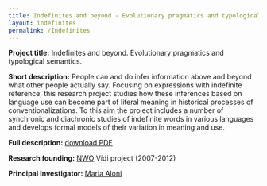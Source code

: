 ```yaml
---
title: Indefinites and beyond - Evolutionary pragmatics and typological semantics
layout: indefinites
permalink: /Indefinites
---
```

**Project title:** Indefinites and beyond. Evolutionary pragmatics and typological semantics.

**Short description:** People can and do infer information above and beyond what other people actually say. 
Focusing on expressions with indefinite reference, this research project studies how these
inferences based on language use can become part of literal meaning in historical processes
of conventionalizations. To this aim the project includes a number of synchronic and diachronic
studies of indefinite words in various languages and develops formal models of their variation
in meaning and use.

**Full description:** [download PDF](resources/Research-proposal-corto.pdf)

**Research founding:** [NWO](https://www.nwo.nl) Vidi project (2007-2012)  

**Principal Investigator:** [Maria Aloni](https://www.marialoni.org)
